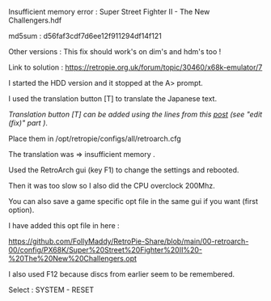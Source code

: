 Insufficient memory error : Super Street Fighter II - The New Challengers.hdf

md5sum : d56faf3cdf7d6ee12f911294df14f121

Other versions : This fix should work's on dim's and hdm's too !

Link to solution : https://retropie.org.uk/forum/topic/30460/x68k-emulator/7

I started the HDD version and it stopped at the A> prompt.

I used the translation button [T] to translate the Japanese text.

*Translation button [T] can be added using the lines from this [post]( https://retropie.org.uk/forum/topic/28461/translate-games-on-the-fly/10) (see "edit (fix)" part )*.

Place them in /opt/retropie/configs/all/retroarch.cfg

The translation was => insufficient memory .

Used the RetroArch gui (key F1) to change the settings and rebooted.

Then it was too slow so I also did the CPU overclock 200Mhz.

You can also save a game specific opt file in the same gui if you want (first option).

I have added this opt file in here : 

https://github.com/FollyMaddy/RetroPie-Share/blob/main/00-retroarch-00/config/PX68K/Super%20Street%20Fighter%20II%20-%20The%20New%20Challengers.opt

I also used F12 because discs from earlier seem to be remembered.

Select : SYSTEM - RESET
